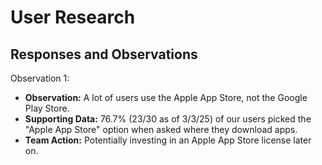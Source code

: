 # User Research

## Responses and Observations

Observation 1:
- **Observation:** A lot of users use the Apple App Store, not the Google Play Store.
- **Supporting Data:** 76.7% (23/30 as of 3/3/25) of our users picked the "Apple App Store" option when asked where they download apps.
- **Team Action:** Potentially investing in an Apple App Store license later on.

